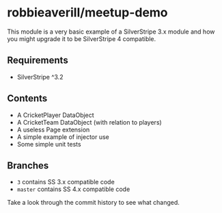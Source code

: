 # robbieaverill/meetup-demo

This module is a very basic example of a SilverStripe 3.x module and how you might upgrade it to be SilverStripe 4 compatible.

## Requirements

* SilverStripe ^3.2

## Contents

* A CricketPlayer DataObject
* A CricketTeam DataObject (with relation to players)
* A useless Page extension
* A simple example of injector use
* Some simple unit tests

## Branches

* `3` contains SS 3.x compatible code
* `master` contains SS 4.x compatible code

Take a look through the commit history to see what changed.
